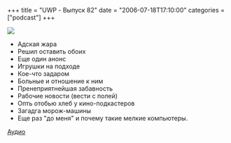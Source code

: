 +++
title = "UWP - Выпуск 82"
date = "2006-07-18T17:10:00"
categories = ["podcast"]
+++

![](https://podcast.umputun.com/images/uwp/uwp82.jpg)

- Адская жара
- Решил оставить обоих
- Еще один анонс
- Игрушки на подходе
- Кое-что задаром
- Больные и отношение к ним
- Пренеприятнейшая забавность
- Рабочие новости (вести с полей)
- Опть отобью хлеб у кино-подкастеров
- Загадга морож-машины
- Еще раз "до меня" и почему такие мелкие компьютеры.

[Аудио](https://podcast.umputun.com/media/ump_podcast82.mp3)
<audio src="https://podcast.umputun.com/media/ump_podcast82.mp3" preload="none">